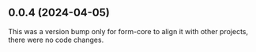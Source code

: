 ## 0.0.4 (2024-04-05)

This was a version bump only for form-core to align it with other projects, there were no code changes.